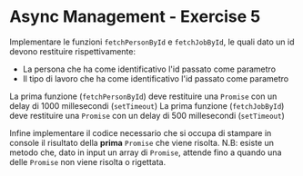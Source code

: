 # Async Management - Exercise 5
Implementare le funzioni `fetchPersonById` e `fetchJobById`, le quali dato un id devono restituire rispettivamente:
* La persona che ha come identificativo l'id passato come parametro
* Il tipo di lavoro che ha come identificativo l'id passato come parametro

La prima funzione (`fetchPersonById`) deve restituire una `Promise` con un delay di 1000 millesecondi (`setTimeout`)
La prima funzione (`fetchJobById`) deve restituire una `Promise` con un delay di 500 millesecondi (`setTimeout`)

Infine implementare il codice necessario che si occupa di stampare in console il risultato della **prima** `Promise` che viene risolta.
N.B: esiste un metodo che, dato in input un array di `Promise`, attende fino a quando una delle `Promise` non viene risolta o rigettata.
